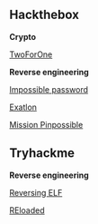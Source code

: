 
## Hackthebox
**Crypto**

[TwoForOne](twoforone)

**Reverse engineering**

[Impossible password](impossible_password)

[Exatlon](exatlon)

[Mission Pinpossible](mission_pinpossible)

## Tryhackme
**Reverse engineering**

[Reversing ELF](reversing_elf)

[REloaded](reloaded)

